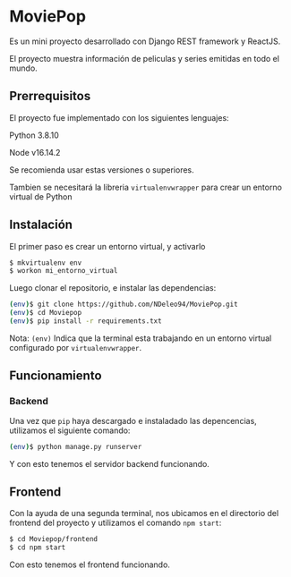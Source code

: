# MoviePop

Es un mini proyecto desarrollado con Django REST framework y ReactJS.

El proyecto muestra información de peliculas y series emitidas en todo el mundo.

## Prerrequisitos
El proyecto fue implementado con los siguientes lenguajes:

Python 3.8.10

Node v16.14.2

Se recomienda usar estas versiones o superiores.

Tambien se necesitará la libreria `virtualenvwrapper` para crear un entorno virtual de Python

## Instalación
El primer paso es crear un entorno virtual, y activarlo

```sh
$ mkvirtualenv env
$ workon mi_entorno_virtual
```

Luego clonar el repositorio, e instalar las dependencias:

```sh
(env)$ git clone https://github.com/NDeleo94/MoviePop.git
(env)$ cd Moviepop
(env)$ pip install -r requirements.txt
```

Nota: `(env)` Indica que la terminal esta trabajando en un entorno 
virtual configurado por `virtualenvwrapper`.

## Funcionamiento
### Backend

Una vez que `pip` haya descargado e instaladado las depencencias, utilizamos el siguiente comando:
```sh
(env)$ python manage.py runserver
```
Y con esto tenemos el servidor backend funcionando.

## Frontend

Con la ayuda de una segunda terminal, nos ubicamos en el directorio del frontend del proyecto
y utilizamos el comando `npm start`:

```sh
$ cd Moviepop/frontend
$ cd npm start
```

Con esto tenemos el frontend funcionando.
